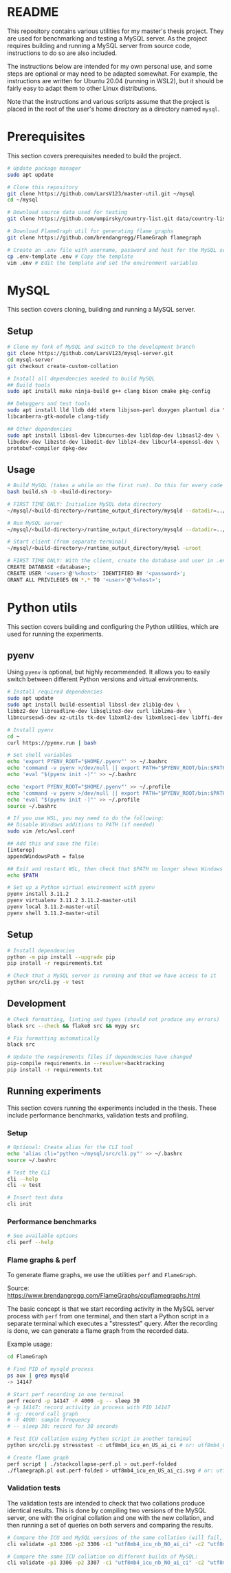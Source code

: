 # README

This repository contains various utilities for my master's thesis project.
They are used for benchmarking and testing a MySQL server.
As the project requires building and running a MySQL server from source code,
instructions to do so are also included.

The instructions below are intended for my own personal use, and some steps are
optional or may need to be adapted somewhat. For example, the instructions are
written for Ubuntu 20.04 (running in WSL2), but it should be fairly easy to
adapt them to other Linux distributions.

Note that the instructions and various scripts assume that the project is placed
in the root of the user's home directory as a directory named `mysql`.

# Prerequisites

This section covers prerequisites needed to build the project.

```bash
# Update package manager
sudo apt update

# Clone this repository
git clone https://github.com/LarsV123/master-util.git ~/mysql
cd ~/mysql

# Download source data used for testing
git clone https://github.com/umpirsky/country-list.git data/country-list

# Download FlameGraph util for generating flame graphs
git clone https://github.com/brendangregg/FlameGraph flamegraph

# Create an .env file with username, password and host for the MySQL server
cp .env-template .env # Copy the template
vim .env # Edit the template and set the environment variables
```

# MySQL

This section covers cloning, building and running a MySQL server.

## Setup

```bash
# Clone my fork of MySQL and switch to the development branch
git clone https://github.com/LarsV123/mysql-server.git
cd mysql-server
git checkout create-custom-collation

# Install all dependencies needed to build MySQL
## Build tools
sudo apt install make ninja-build g++ clang bison cmake pkg-config

## Debuggers and test tools
sudo apt install lld lldb ddd xterm libjson-perl doxygen plantuml dia \
libcanberra-gtk-module clang-tidy

## Other dependencies
sudo apt install libssl-dev libncurses-dev libldap-dev libsasl2-dev \
libudev-dev libzstd-dev libedit-dev liblz4-dev libcurl4-openssl-dev \
protobuf-compiler dpkg-dev
```

## Usage

```bash
# Build MySQL (takes a while on the first run). Do this for every code change.
bash build.sh -b <build-directory>

# FIRST TIME ONLY: Initialize MySQL data directory
~/mysql/<build-directory>/runtime_output_directory/mysqld --datadir=../mysql-data --initialize-insecure

# Run MySQL server
~/mysql/<build-directory>/runtime_output_directory/mysqld --datadir=../mysql-data

# Start client (from separate terminal)
~/mysql/<build-directory>/runtime_output_directory/mysql -uroot

# FIRST TIME ONLY: With the client, create the database and user in .env
CREATE DATABASE <database>;
CREATE USER '<user>'@'%<host>' IDENTIFIED BY '<password>';
GRANT ALL PRIVILEGES ON *.* TO '<user>'@'%<host>';
```

# Python utils

This section covers building and configuring the Python utilities,
which are used for running the experiments.

## pyenv

Using `pyenv` is optional, but highly recommended. It allows you to easily
switch between different Python versions and virtual environments.

```bash
# Install required dependencies
sudo apt update
sudo apt install build-essential libssl-dev zlib1g-dev \
libbz2-dev libreadline-dev libsqlite3-dev curl liblzma-dev \
libncursesw5-dev xz-utils tk-dev libxml2-dev libxmlsec1-dev libffi-dev

# Install pyenv
cd ~
curl https://pyenv.run | bash

# Set shell variables
echo 'export PYENV_ROOT="$HOME/.pyenv"' >> ~/.bashrc
echo 'command -v pyenv >/dev/null || export PATH="$PYENV_ROOT/bin:$PATH"' >> ~/.bashrc
echo 'eval "$(pyenv init -)"' >> ~/.bashrc

echo 'export PYENV_ROOT="$HOME/.pyenv"' >> ~/.profile
echo 'command -v pyenv >/dev/null || export PATH="$PYENV_ROOT/bin:$PATH"' >> ~/.profile
echo 'eval "$(pyenv init -)"' >> ~/.profile
source ~/.bashrc

# If you use WSL, you may need to do the following:
## Disable Windows additions to PATH (if needed)
sudo vim /etc/wsl.conf

## Add this and save the file:
[interop]
appendWindowsPath = false

## Exit and restart WSL, then check that $PATH no longer shows Windows paths
echo $PATH

# Set up a Python virtual environment with pyenv
pyenv install 3.11.2
pyenv virtualenv 3.11.2 3.11.2-master-util
pyenv local 3.11.2-master-util
pyenv shell 3.11.2-master-util
```

## Setup

```bash
# Install dependencies
python -m pip install --upgrade pip
pip install -r requirements.txt

# Check that a MySQL server is running and that we have access to it
python src/cli.py -v test
```

## Development

```bash
# Check formatting, linting and types (should not produce any errors)
black src --check && flake8 src && mypy src

# Fix formatting automatically
black src

# Update the requirements files if dependencies have changed
pip-compile requirements.in --resolver=backtracking
pip install -r requirements.txt
```

## Running experiments

This section covers running the experiments included in the thesis.
These include performance benchmarks, validation tests and profiling.

### Setup

```bash
# Optional: Create alias for the CLI tool
echo 'alias cli="python ~/mysql/src/cli.py"' >> ~/.bashrc
source ~/.bashrc

# Test the CLI
cli --help
cli -v test

# Insert test data
cli init
```

### Performance benchmarks

```bash
# See available options
cli perf --help
```

### Flame graphs & perf

To generate flame graphs, we use the utilities `perf` and `FlameGraph`.

Source:
https://www.brendangregg.com/FlameGraphs/cpuflamegraphs.html

The basic concept is that we start recording activity in the MySQL server process with `perf` from one terminal, and then start a Python script in a separate terminal which executes a "stresstest" query. After the recording is done, we can generate a flame graph from the recorded data.

Example usage:

```bash
cd FlameGraph

# Find PID of mysqld process
ps aux | grep mysqld
-> 14147

# Start perf recording in one terminal
perf record -p 14147 -F 4000 -g -- sleep 30
# -p 14147: record activity in process with PID 14147
# -g: record call graph
# -F 4000: sample frequency
# -- sleep 30: record for 30 seconds

# Test ICU collation using Python script in another terminal
python src/cli.py stresstest -c utf8mb4_icu_en_US_ai_ci # or: utf8mb4_0900_ai_ci

# Create flame graph
perf script | ./stackcollapse-perf.pl > out.perf-folded
./flamegraph.pl out.perf-folded > utf8mb4_icu_en_US_ai_ci.svg # or: utf8mb4_0900_ai_ci.svg
```

### Validation tests

The validation tests are intended to check that two collations produce identical
results. This is done by compiling two versions of the MySQL server, one with
the original collation and one with the new collation, and then running a set
of queries on both servers and comparing the results.

```bash
# Compare the ICU and MySQL versions of the same collation (will fail, as they differ):
cli validate -p1 3306 -p2 3306 -c1 "utf8mb4_icu_nb_NO_ai_ci" -c2 "utf8mb4_nb_0900_ai_ci"

# Compare the same ICU collation on different builds of MySQL:
cli validate -p1 3306 -p2 3307 -c1 "utf8mb4_icu_nb_NO_ai_ci" -c2 "utf8mb4_icu_nb_NO_ai_ci"
```
